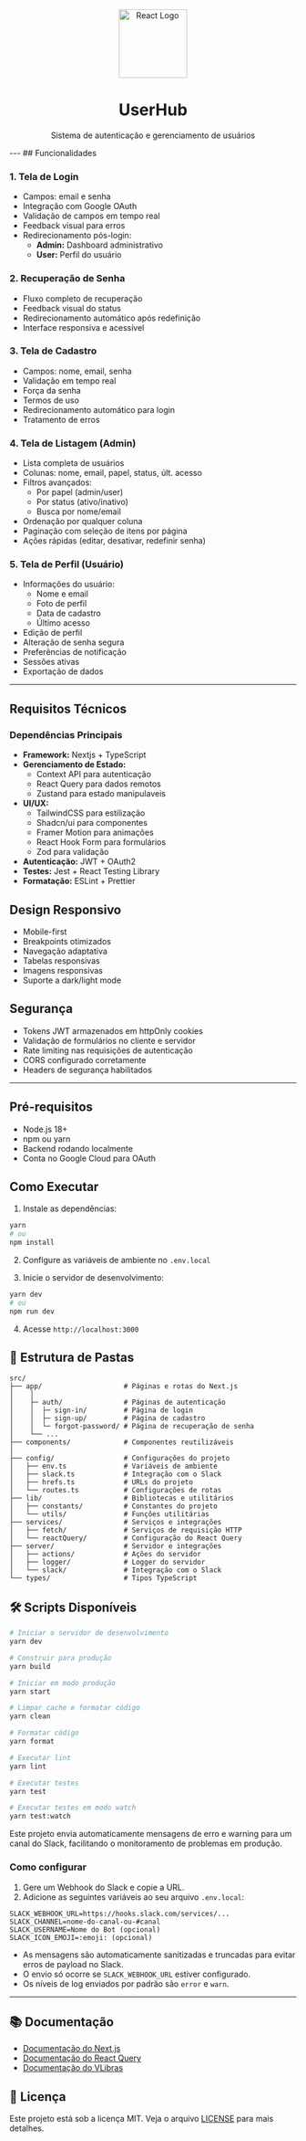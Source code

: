 <div align="center">
  <img src="https://upload.wikimedia.org/wikipedia/commons/a/a7/React-icon.svg" width="120" alt="React Logo" />
  <h1>UserHub</h1>
  <p>Sistema de autenticação e gerenciamento de usuários</p>
</div>
---
## Funcionalidades

### 1. Tela de Login
- Campos: email e senha
- Integração com Google OAuth
- Validação de campos em tempo real
- Feedback visual para erros
- Redirecionamento pós-login:
  - **Admin:** Dashboard administrativo
  - **User:** Perfil do usuário

### 2. Recuperação de Senha
- Fluxo completo de recuperação
- Feedback visual do status
- Redirecionamento automático após redefinição
- Interface responsiva e acessível

### 3. Tela de Cadastro
- Campos: nome, email, senha
- Validação em tempo real
- Força da senha
- Termos de uso
- Redirecionamento automático para login
- Tratamento de erros

### 4. Tela de Listagem (Admin)
- Lista completa de usuários
- Colunas: nome, email, papel, status, últ. acesso
- Filtros avançados:
  - Por papel (admin/user)
  - Por status (ativo/inativo)
  - Busca por nome/email
- Ordenação por qualquer coluna
- Paginação com seleção de itens por página
- Ações rápidas (editar, desativar, redefinir senha)

### 5. Tela de Perfil (Usuário)
- Informações do usuário:
  - Nome e email
  - Foto de perfil
  - Data de cadastro
  - Último acesso
- Edição de perfil
- Alteração de senha segura
- Preferências de notificação
- Sessões ativas
- Exportação de dados

---

## Requisitos Técnicos

### Dependências Principais
- **Framework:** Nextjs + TypeScript
- **Gerenciamento de Estado:** 
  - Context API para autenticação
  - React Query para dados remotos
  - Zustand para estado manipulaveis
- **UI/UX:**
  - TailwindCSS para estilização
  - Shadcn/ui para componentes
  - Framer Motion para animações
  - React Hook Form para formulários
  - Zod para validação
- **Autenticação:** JWT + OAuth2
- **Testes:** Jest + React Testing Library
- **Formatação:** ESLint + Prettier

## Design Responsivo
- Mobile-first
- Breakpoints otimizados
- Navegação adaptativa
- Tabelas responsivas
- Imagens responsivas
- Suporte a dark/light mode

## Segurança
- Tokens JWT armazenados em httpOnly cookies
- Validação de formulários no cliente e servidor
- Rate limiting nas requisições de autenticação
- CORS configurado corretamente
- Headers de segurança habilitados
---

## Pré-requisitos
- Node.js 18+
- npm ou yarn
- Backend rodando localmente
- Conta no Google Cloud para OAuth

## Como Executar

1. Instale as dependências:
```bash
yarn
# ou
npm install
```

2. Configure as variáveis de ambiente no `.env.local`

3. Inicie o servidor de desenvolvimento:
```bash
yarn dev
# ou
npm run dev
```

4. Acesse `http://localhost:3000`

## 📁 Estrutura de Pastas

```
src/
├── app/                    # Páginas e rotas do Next.js
│    │
│    ├─ auth/               # Páginas de autenticação
│    │  ├─ sign-in/         # Página de login
│    │  ├─ sign-up/         # Página de cadastro
│    │  └─ forgot-password/ # Página de recuperação de senha
│    └── ...
├── components/             # Componentes reutilizáveis
│ 
├── config/                 # Configurações do projeto
│   ├── env.ts              # Variáveis de ambiente
│   ├── slack.ts            # Integração com o Slack
│   ├── hrefs.ts            # URLs do projeto
│   └── routes.ts           # Configurações de rotas
├── lib/                    # Bibliotecas e utilitários
│   ├── constants/          # Constantes do projeto
│   └── utils/              # Funções utilitárias
├── services/               # Serviços e integrações
│   ├── fetch/              # Serviços de requisição HTTP
│   └── reactQuery/         # Configuração do React Query
├── server/                 # Servidor e integrações
│   ├── actions/            # Ações do servidor
│   ├── logger/             # Logger do servidor
│   └── slack/              # Integração com o Slack
└── types/                  # Tipos TypeScript
```



## 🛠️ Scripts Disponíveis

```bash
# Iniciar o servidor de desenvolvimento
yarn dev

# Construir para produção
yarn build

# Iniciar em modo produção
yarn start

# Limpar cache e formatar código
yarn clean

# Formatar código
yarn format

# Executar lint
yarn lint

# Executar testes
yarn test

# Executar testes em modo watch
yarn test:watch
```

Este projeto envia automaticamente mensagens de erro e warning para um canal do Slack, facilitando o monitoramento de problemas em produção.
### Como configurar
1. Gere um Webhook do Slack e copie a URL.
2. Adicione as seguintes variáveis ao seu arquivo `.env.local`:
```env
SLACK_WEBHOOK_URL=https://hooks.slack.com/services/...
SLACK_CHANNEL=nome-do-canal-ou-#canal
SLACK_USERNAME=Nome do Bot (opcional)
SLACK_ICON_EMOJI=:emoji: (opcional)
```

- As mensagens são automaticamente sanitizadas e truncadas para evitar erros de payload no Slack.
- O envio só ocorre se `SLACK_WEBHOOK_URL` estiver configurado.
- Os níveis de log enviados por padrão são `error` e `warn`.

---

## 📚 Documentação

- [Documentação do Next.js](https://nextjs.org/docs)
- [Documentação do React Query](https://tanstack.com/query/latest/docs)
- [Documentação do VLibras](https://vlibras.gov.br/)

## 📝 Licença

Este projeto está sob a licença MIT. Veja o arquivo [LICENSE](LICENSE) para mais detalhes.
